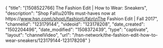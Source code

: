 {
    "title": "[1508522766] The Fashion Edit | How to Wear: Sneakers",
    "description": "Shop Fall\u2019s must-haves now at https:\/\/www.hsn.com\/shop\/fashion\/fa\n\nThe Fashion Edit | Fall 2017",
    "channelid": "123179144",
    "videoid": "123178208",
    "date_created": "1502204496",
    "date_modified": "1508372439",
    "type": "captivate",
    "layout": "channelVideo",
    "url": "\/hsn-network\/the-fashion-edit-how-to-wear-sneakers\/123179144-123178208"
}